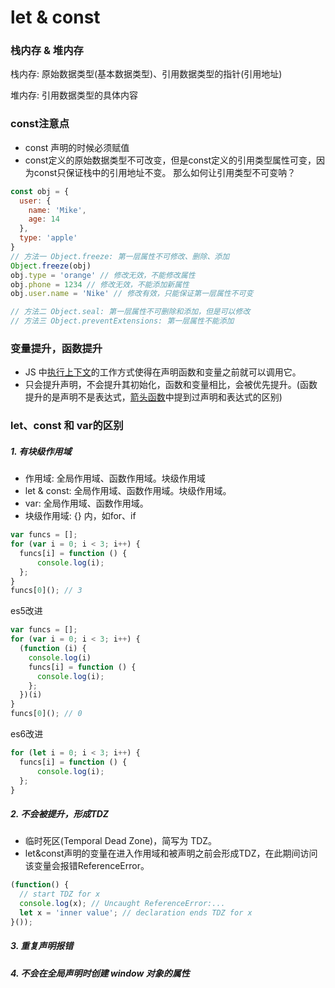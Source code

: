 # let & const

### 栈内存 & 堆内存
栈内存: 原始数据类型(基本数据类型)、引用数据类型的指针(引用地址)

堆内存: 引用数据类型的具体内容

### const注意点
- const 声明的时候必须赋值
- const定义的原始数据类型不可改变，但是const定义的引用类型属性可变，因为const只保证栈中的引用地址不变。
那么如何让引用类型不可变呐？

```js
const obj = {
  user: {
    name: 'Mike',
    age: 14
  },
  type: 'apple'
}
// 方法一 Object.freeze: 第一层属性不可修改、删除、添加
Object.freeze(obj)
obj.type = 'orange' // 修改无效，不能修改属性
obj.phone = 1234 // 修改无效，不能添加新属性
obj.user.name = 'Nike' // 修改有效，只能保证第一层属性不可变

// 方法二 Object.seal: 第一层属性不可删除和添加，但是可以修改
// 方法三 Object.preventExtensions: 第一层属性不能添加
```


### 变量提升，函数提升
- JS 中[执行上下文](base/javascript/ecStack.md)的工作方式使得在声明函数和变量之前就可以调用它。
- 只会提升声明，不会提升其初始化，函数和变量相比，会被优先提升。(函数提升的是声明不是表达式，[箭头函数](base/javascript/arrowfunc.md)中提到过声明和表达式的区别)


### let、const 和 var的区别

##### 1. 有块级作用域
- 作用域: 全局作用域、函数作用域。块级作用域
- let & const: 全局作用域、函数作用域。块级作用域。
- var: 全局作用域、函数作用域。
- 块级作用域: {} 内，如for、if
```js
var funcs = [];
for (var i = 0; i < 3; i++) {
  funcs[i] = function () {
      console.log(i);
  };
}
funcs[0](); // 3
```
es5改进
```js
var funcs = [];
for (var i = 0; i < 3; i++) {
  (function (i) {
    console.log(i)
    funcs[i] = function () {
      console.log(i);
    };
  })(i)
}
funcs[0](); // 0
```
es6改进
```js
for (let i = 0; i < 3; i++) {
  funcs[i] = function () {
      console.log(i);
  };
}
```

##### 2. 不会被提升，形成TDZ
- 临时死区(Temporal Dead Zone)，简写为 TDZ。
- let&const声明的变量在进入作用域和被声明之前会形成TDZ，在此期间访问该变量会报错ReferenceError。
```js
(function() {
  // start TDZ for x
  console.log(x); // Uncaught ReferenceError:...
  let x = 'inner value'; // declaration ends TDZ for x
}());
```

##### 3. 重复声明报错

##### 4. 不会在全局声明时创建 window 对象的属性
